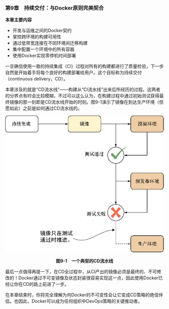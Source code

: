 ### 第9章　持续交付：与Docker原则完美契合

**本章主要内容**

+ 开发与运维之间的Docker契约
+ 掌控跨环境的构建可用性
+ 通过低带宽连接在不同环境间迁移构建
+ 集中配置一个环境中的所有容器
+ 使用Docker实现零停机时间部署

一旦确信使用一致的持续集成（CI）过程对所有的构建都进行了质量检验，下一步自然是开始着手将每个良好的构建部署给用户。这个目标称为持续交付（continuous delivery，CD）。

本章涉及的就是“CD流水线”——构建从“CI流水线”出来后所经历的过程。这两者的分界点有时会比较模糊，不过可以这么认为，在构建过程中通过初始测试获得最终镜像的那一刻即是CD流水线开始的时刻。图9-1演示了镜像在到达生产环境（但愿如此）之前是如何通过CD流水线的。

![44.png](../images/44.png)
<center class="my_markdown"><b class="my_markdown">图9-1　一个典型的CD流水线</b></center>

最后一点值得再提一下，在CD全过程中，从CI产出的镜像必须是最终的、不可修改的！Docker通过不可变镜像及状态封装很容易实现这一点，因此使用Docker已经让你在CD的路上前进了一步。

在本章结束时，你将完全理解为何Docker的不可变性会让它变成CD策略的绝佳伴侣。也因此，Docker可以成为任何组织中DevOps策略的关键推动者。

